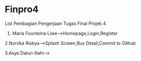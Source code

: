 # Finpro4
List Pembagian Pengerjaan Tugas Final Projek 4
1. Maria Founteina Liwe-->Homepage,Login,Register

2.Nurrika Riskya-->Splash Screen,Bus Detail,Commit to Github

3.Asye Datun Illahi-->
